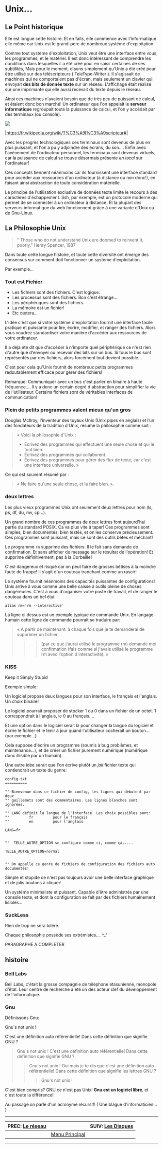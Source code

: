 # Unix...


## Le Point historique 

Elle est longue cette histoire. Et en faits, elle commence avec l'informatique elle même car Unix est le grand-père de nombreux système d'exploitation.

Comme tout système d'exploitation, Unix veut être une interface entre vous, les programmes, et le matériel. Il est donc intéressant de comprendre les conditions dans lesquelles il a été créé pour en saisir certaines de ses subtilités, Mais pour le moment, disons simplement qu'Unix a été créé pour être utilisé sur des téléscripteurs ( TeleType-Writer ). Il s'agissait de machines qui ne comportaient pas d'écran, mais seulement un clavier qui envoyait **des bits de donnée texte** sur un réseau. L'affichage était réalisé sur une imprimante qui elle aussi recevait du texte depuis le réseau.

Ainsi ces machines n'avaient besoin que de très peu de puissant de calcul, et étaient donc bon marché! Un ordinateur que l'on appelait le **serveur informatique** regroupait toute la puissance de calcul, et l'on y accédait par des terminaux (ou console).

[![](img/Siemens_T100_Telex.jpg)](https://fr.wikipedia.org/wiki/T%C3%A9l%C3%A9scripteur) 

|https://fr.wikipedia.org/wiki/T%C3%A9l%C3%A9scripteur#|

Avec les progrès technologiques ces terminaux sont devenus de plus en plus puissant, et l'on a pu y adjoindre des écrans, du son.... Enfin avec l'avènement de l'ordinateur personnel, les terminaux sont devenus virtuels, car la puissance de calcul se trouve désormais présente *en local* sur l'ordinateur!

Ces concepts tiennent néanmoins car ils fournissent une interface standard pour accéder aux ressources d'un ordinateur (à distance ou non donc!), en faisant ainsi abstraction de toute considération matérielle.

Le principe de l'utilisation exclusive de données texte limite le recours à des caractères d'échappement. Ssh, par exemple, est un protocole moderne qui permet de se connecter à un ordinateur à distance. Et la plupart des serveurs informatique du web fonctionnent grâce à une variante d'Unix ou de Gnu-Linux.

## La Philosophie Unix 

> " Those who do not understand Unix
> are doomed to reinvent it, poorly.”
> Henry Spencer, 1987

Dans toute cette longue histoire, et toute cette diversité ont émergé des consensus sur comment doit fonctionner un système d'exploitation.

Par exemple...

### Tout est Fichier 

 * Les fichiers sont des fichiers. C'est logique.
 * Les processus sont des fichiers. Bon c'est étrange...
 * Les périphériques sont des fichiers.
 * La mémoire est un fichier!
 * Etc cætera...

L'idée c'est que si votre système d'exploitation fournit une interface facile pratique et puissante pour lire, écrire, modifier, et ranger des fichiers. Alors vous voudrez standardiser votre manière d'accéder aux ressources de votre ordinateur.

Il a déjà été dit que d'accéder à n'importe quel périphérique ce n'est rien d'autre que d'envoyer ou recevoir des bits sur un bus. Si tous le bus sont représentés par des fichiers, alors forcément tout devient possible...

C'est pour cela qu'Unix fournit de nombreux petits programmes redoutablement efficace pour gérer des fichiers!

Remarque: Communiquer avec un bus c'est parler en binaire à haute fréquence.... Il y a donc un certain degré d'abstraction pour simplifier la vie de l'utilisateur. Certains fichiers sont de véritables interfaces de communication!

### Plein de petits programmes valent mieux qu'un gros 

Douglas McIlroy, l'inventeur des tuyaux Unix (Unix pipes en anglais) et l’un des fondateurs de la tradition d'Unix, résume la philosophie comme suit :

> « Voici la philosophie d'Unix :
> - Écrivez des programmes qui effectuent une seule chose et qui le font bien.
> - Écrivez des programmes qui collaborent.
> - Écrivez des programmes pour gérer des flux de texte, car c'est une interface universelle. »

Ce qui est souvent résumé par :

> « Ne faire qu'une seule chose, et la faire bien. ».

### deux lettres 

Les plus vieux programmes Unix ont seulement deux lettres pour nom (ls, ps, df, du, mv, cp...).

Un grand nombre de ces programmes de deux lettres font aujourd'hui partie du standard POSIX.
Ça va plus vite à taper! Ces programmes sont simples, bien documentés, bien testés, et on les conserve précieusement. Ces programmes sont puissant, mais ce sont des outils bêtes et méchant!

Le programme `rm` supprime des fichiers. Il le fait sans demande de confirmation. Et sans afficher de message sur le résultat de l'opération! Et supprime définitivement, pas à la Corbeille!

C'est dangereux et risqué car on peut faire de grosses bêtises à la moindre faute de frappe! Il s'agit d'un couteau tranchant comme un rasoir!

Le système fournit néanmoins des capacités puissantes de configurations! Unix arrive à vous comme une belle caisse à outils pleine de choses dangereuses. C'est à vous d'organiser votre poste de travail, et de ranger le couteau dans un bel étui.

    alias rm='rm --interactive'

La ligne ci dessus est un exemple typique de commande Unix. En langage humain cette ligne de commande pourrait se traduire par:

> « A partir de maintenant:
> à chaque fois que je te demanderai de supprimer un fichier
> > > (par ce que j'aurai utilisé le programme rm)
> demande moi confirmation
> > > (fais comme si j'avais utilisé le programme rm avec l'option d'interactivité). »

### KISS 

Keep it Simply Stupid

Exemple simple:

Un logiciel propose deux langues pour son interface, le français et l'anglais. Un choix binaire!

Le logiciel pourrait proposer de stocker 1 ou 0 dans un fichier de un octet. 1 correspondrait à l'anglais, le 0 au français....

Et une option dans le logiciel serait là pour changer la langue du logiciel et écrire le fichier et le tenir à jour quand l'utilisateur cocherait un bouton... (par exemple...)

Cela suppose d'écrire un programme (soumis à bug problèmes, et maintenance...), et de créer un fichier purement numérique (numérique donc illisible par un humain).

Une autre idée serait que l'on écrive plutôt un *joli* fichier texte qui contiendrait un texte du genre:

    config.txt
    ==========
    
    "" Bienvenue dans ce fichier de config, les lignes qui débutent par deux 
    "" guillemets sont des commentaires. Les lignes blanches sont ignorées.
    
    "" LANG définit la langue de l'interface. Les choix possibles sont:
    ""         fr         pour le français
    ""         en         pour l'anglais
    
    LANG=fr
    
    
    ""  TELLE_AUTRE_OPTION se configure comme ci, comme çà.....
    
    TELLE_AUTRE_OPTION=normal
    
    
    "" On appelle ce genre de fichiers de configuration des fichiers auto documentés!

Simple et stupide ce n'est pas toujours avoir une belle interface graphique et de jolis boutons à cliquer!

Un système minimaliste et puissant. Capable d'être administrés par une console texte, et dont la configuration se fait par des fichiers humainement lisibles...

### SuckLess 

Rien de trop ne sera toléré.

Chaque philosophie possède ses extrémistes.... ^_^

PARAGRAPHE A COMPLETER

## histoire 

### Bell Labs 

Bell Labs, c'était la grosse compagnie de téléphone étasunienne, monopole d'état. Leur centre de recherche a été un des acteur clef du développement de l'informatique.

### Gnu 

Définissons Gnu:

Gnu's not unix !

C'est une définition auto référentielle! Dans cette définition que signifie GNU ?

> Gnu's not unix !
> C'est une définition auto référentielle! Dans cette définition que signifie GNU ?
> > Gnu's not unix !
> > Oui mais je te dis que c'est une définition auto référentielle! Dans cette définition que signifie les lettres GNU ?
> > > Gnu's not unix !

C'est bien compris? GNU ce n'est pas Unix! **Gnu est un logiciel libre**, et c'est toute la différence!

Au passage on parle d'un acronyme récursif! ( Une blague d'informaticien... )

---

| PREC: [Le réseau](090_network.md) |  | SUIV: [Les Disques](110_disks.md) |
| -------------  | ----- |  ----------         |
|  | [Menu Principal](index.md) |  |

---


